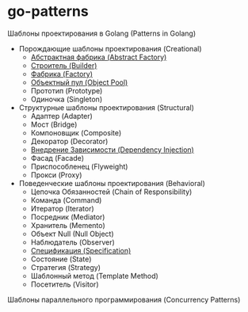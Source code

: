 # go-patterns
Шаблоны проектирования в Golang (Patterns in Golang)

* Порождающие шаблоны проектирования (Creational)
  * [Абстрактная фабрика (Abstract Factory)](patterns/creational/abstract-factory/af.md)
  * [Строитель (Builder)](patterns/creational/builder/builder.md)
  * [Фабрика (Factory)](patterns/creational/factory/factory.md)
  * [Объектный пул (Object Pool)](patterns/creational/object-pool/op.md)
  * Прототип (Prototype)
  * Одиночка (Singleton)
* Структурные шаблоны проектирования (Structural)
  * Адаптер (Adapter)
  * Мост (Bridge)
  * Компоновщик (Composite)
  * Декоратор (Decorator)
  * [Внедрение Зависимости (Dependency Injection)](patterns/structural/dependency-injection/di.md)
  * Фасад (Facade)
  * Приспособленец (Flyweight)
  * Прокси (Proxy)
* Поведенческие шаблоны проектирования (Behavioral)
  * Цепочка Обязанностей (Chain of Responsibility)
  * Команда (Command)
  * Итератор (Iterator)
  * Посредник (Mediator)
  * Хранитель (Memento)
  * Объект Null (Null Object)
  * Наблюдатель (Observer)
  * [Спецификация (Specification)](patterns/behavioral/specification/specification.md)
  * Состояние (State)
  * Стратегия (Strategy)
  * Шаблонный метод (Template Method)
  * Посетитель (Visitor)

Шаблоны параллельного программирования (Concurrency Patterns)